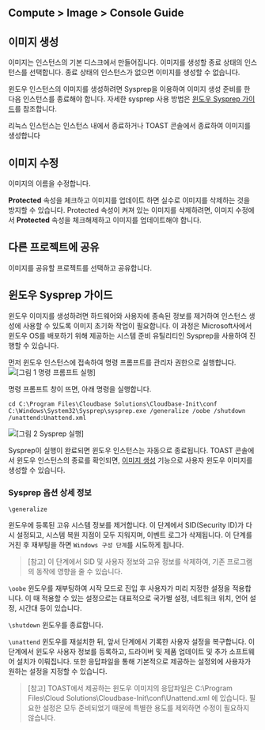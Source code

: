 ## Compute > Image > Console Guide

## 이미지 생성

이미지는 인스턴스의 기본 디스크에서 만들어집니다. 이미지를 생성할 종료 상태의 인스턴스를 선택합니다. 종료 상태의 인스턴스가 없으면 이미지를 생성할 수 없습니다. 

윈도우 인스턴스의 이미지를 생성하려면 Sysprep을 이용하여 이미지 생성 준비를 한 다음 인스턴스를 종료해야 합니다. 자세한 sysprep 사용 방법은 [윈도우 Sysprep 가이드](#sysprep)를 참조합니다.

리눅스 인스턴스는 인스턴스 내에서 종료하거나 TOAST 콘솔에서 종료하여 이미지를 생성합니다

## 이미지 수정

이미지의 이름을 수정합니다.

**Protected** 속성을 체크하고 이미지를 업데이트 하면 실수로 이미지를 삭제하는 것을 방지할 수 있습니다. Protected 속성이 켜져 있는 이미지를 삭제하려면, 이미지 수정에서 **Protected** 속성을 체크해제하고 이미지를 업데이트해야 합니다.

## 다른 프로젝트에 공유

이미지를 공유할 프로젝트를 선택하고 공유합니다.


## 윈도우 Sysprep 가이드

윈도우 이미지를 생성하려면 하드웨어와 사용자에 종속된 정보를 제거하여 인스턴스 생성에 사용할 수 있도록 이미지 초기화 작업이 필요합니다. 이 과정은 Microsoft사에서 윈도우 OS를 배포하기 위해 제공하는 시스템 준비 유틸리티인 Sysprep을 사용하여 진행할 수 있습니다.

먼저 윈도우 인스턴스에 접속하여 명령 프롬프트를 관리자 권한으로 실행합니다.
![[그림 1 명령 프롬프트 실행]](http://static.toastoven.net/prod_infrastructure/compute/sysprep/001_170524_800px.PNG)

명령 프롬프트 창이 뜨면, 아래 명령을 실행합니다.

	cd C:\Program Files\Cloudbase Solutions\Cloudbase-Init\conf
	C:\Windows\System32\Sysprep\sysprep.exe /generalize /oobe /shutdown /unattend:Unattend.xml

![[그림 2 Sysprep 실행]](http://static.toastoven.net/prod_infrastructure/compute/sysprep/002_170524_800px.PNG)

Sysprep이 실행이 완료되면 윈도우 인스턴스는 자동으로 종료됩니다. TOAST 콘솔에서 윈도우 인스턴스의 종료를 확인되면, [이미지 생성](./console-guide/#_1) 기능으로 사용자 윈도우 이미지를 생성할 수 있습니다.

### Sysprep 옵션 상세 정보


`\generalize`

윈도우에 등록된 고유 시스템 정보를 제거합니다. 이 단계에서 SID(Security ID)가 다시 설정되고, 시스템 복원 지점이 모두 지워지며, 이벤트 로그가 삭제됩니다. 이 단계를 거친 후 재부팅을 하면 `Windows 구성 단계`를 시도하게 됩니다.
> [참고]
이 단계에서 SID 및 사용자 정보와 고유 정보를 삭제하여, 기존 프로그램의 동작에 영향을 줄 수 있습니다.


`\oobe`
윈도우를 재부팅하여 시작 모드로 진입 후 사용자가 미리 지정한 설정을 적용합니다. 이 때 적용할 수 있는 설정으로는 대표적으로 국가별 설정, 네트워크 위치, 언어 설정, 시간대 등이 있습니다.

`\shutdown`
윈도우를 종료합니다.

`\unattend`
윈도우를 재설치한 뒤, 앞서 단계에서 기록한 사용자 설정을 복구합니다. 이 단계에서 윈도우 사용자 정보를 등록하고, 드라이버 및 제품 업데이트 및 추가 소프트웨어 설치가 이뤄집니다. 또한 응답파일을 통해 기본적으로 제공하는 설정외에 사용자가 원하는 설정을 지정할 수 있습니다.

> [참고]
TOAST에서 제공하는 윈도우 이미지의 응답파일은 C:\Program Files\Cloud Solutions\Cloudbase-Init\conf\Unattend.xml 에 있습니다. 필요한 설정은 모두 준비되었기 때문에 특별한 용도를 제외하면 수정이 필요하지 않습니다.
